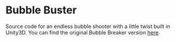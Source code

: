 Bubble Buster
=============
Source code for an endless bubble shooter with a little twist built in Unity3D. 
You can find the original Bubble Breaker version [here](https://github.com/dgkanatsios/BubbleBreaker).
